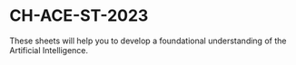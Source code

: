 # CH-ACE-ST-2023
These sheets will help you to develop a foundational understanding of the Artificial Intelligence.
